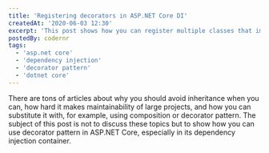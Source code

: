 ```yaml
---
title: 'Registering decorators in ASP.NET Core DI'
createdAt: '2020-06-03 12:30'
excerpt: 'This post shows how you can register multiple classes that implement the same interface and decorate each other in ASP.NET Core dependency injection container'
postedBy: codernr
tags:
  - 'asp.net core'
  - 'dependency injection'
  - 'decorator pattern'
  - 'dotnet core'
---
```


There are tons of articles about why you should avoid inheritance when you can, how hard it makes maintainability of large projects, and how you can substitute it with, for example, using composition or decorator pattern. The subject of this post is not to discuss these topics but to show how you can use decorator pattern in ASP.NET Core, especially in its dependency injection container.